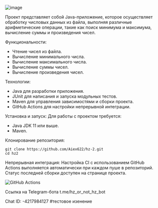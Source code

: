 
![image](https://github.com/Aiex622/hz-2/assets/103375331/33ec755b-99c9-4e07-8590-25b7e7c5961f)

Проект представляет собой Java-приложение, которое осуществляет обработку числовых данных из файла, выполняя различные арифметические операции, такие как поиск минимума и максимума, вычисление суммы и произведения чисел.

Функциональности:
- Чтение чисел из файла.
- Вычисление минимального числа.
- Вычисление максимального числа.
- Вычисление суммы чисел.
- Вычисление произведения чисел.

Технологии:
- Java для разработки приложения.
- JUnit для написания и запуска модульных тестов.
- Maven для управления зависимостями и сборки проекта.
- GitHub Actions для настройки непрерывной интеграции.

Установка и запуск:
Для работы с проектом требуется:
- Java JDK 11 или выше.
- Maven.

Клонирование репозитория:
```
git clone https://github.com/Aiex622/hz-2.git
cd hz2
```

Непрерывная интеграция:
Настройка CI с использованием GitHub Actions выполняется автоматически при каждом пуше в репозиторий. Статус последней сборки доступен на странице проекта.

![GitHub Actions](https://github.com/Aiex622/hz-2/workflows/Java%20CI%20for%20punck/badge.svg)


Ссылка на Telegram-бота
t.me/hz_or_not_hz_bot

Chat ID: -4217984127
#тестовое изенение 
